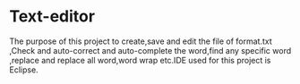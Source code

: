 # Text-editor
The purpose of this project to create,save and edit the file of format.txt ,Check and auto-correct and auto-complete the word,find any specific word ,replace and replace all word,word wrap etc.IDE used for this project is Eclipse.
